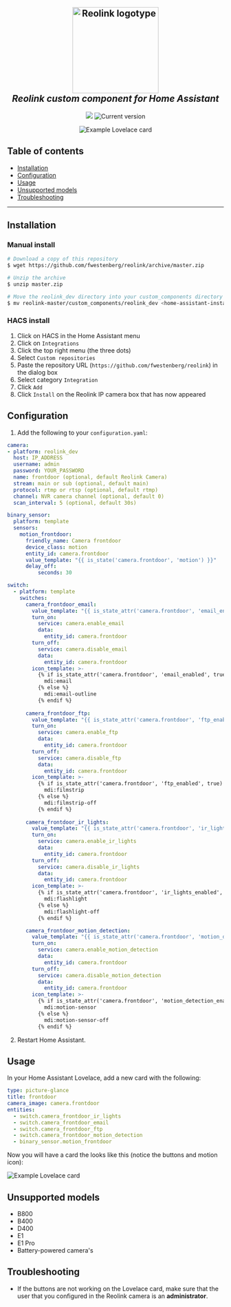 <h2 align="center">
  <a href="https://reolink.com"><img src="./logo.png" alt="Reolink logotype" width="200"></a>
  <br>
  <i>Reolink custom component for Home Assistant</i>
  <br>
</h2>

<p align="center">
  <a href="https://github.com/custom-components/hacs"><img src="https://img.shields.io/badge/HACS-Custom-orange.svg"></a>
  <img src="https://img.shields.io/github/v/release/fwestenberg/reolink" alt="Current version">
</p>

<p align="center">
  <img src="./Lovelace%20Card.PNG?raw=true" alt="Example Lovelace card">
</p>

## Table of contents

- [Installation](#-installation)
- [Configuration](#-configuration)
- [Usage](#-usage)
- [Unsupported models](#-unsupported-models)
- [Troubleshooting](#-troubleshooting)

---


## Installation

### Manual install

```bash
# Download a copy of this repository
$ wget https://github.com/fwestenberg/reolink/archive/master.zip

# Unzip the archive
$ unzip master.zip

# Move the reolink_dev directory into your custom_components directory in your Home Assistant install
$ mv reolink-master/custom_components/reolink_dev <home-assistant-install-directory>/config/custom_components/
```


### HACS install

  1. Click on HACS in the Home Assistant menu
  2. Click on `Integrations`
  3. Click the top right menu (the three dots)
  4. Select `Custom repositories`
  5. Paste the repository URL (`https://github.com/fwestenberg/reolink`) in the dialog box
  6. Select category `Integration`
  7. Click `Add`
  8. Click `Install` on the Reolink IP camera box that has now appeared


## Configuration

1. Add the following to your `configuration.yaml`:
```yaml
camera:
- platform: reolink_dev
  host: IP_ADDRESS
  username: admin
  password: YOUR_PASSWORD
  name: frontdoor (optional, default Reolink Camera)
  stream: main or sub (optional, default main)
  protocol: rtmp or rtsp (optional, default rtmp)
  channel: NVR camera channel (optional, default 0)
  scan_interval: 5 (optional, default 30s)

binary_sensor:
  platform: template
  sensors:
    motion_frontdoor:
      friendly_name: Camera frontdoor
      device_class: motion
      entity_id: camera.frontdoor
      value_template: "{{ is_state('camera.frontdoor', 'motion') }}"
      delay_off: 
          seconds: 30

switch:
  - platform: template
    switches:
      camera_frontdoor_email:
        value_template: "{{ is_state_attr('camera.frontdoor', 'email_enabled', true) }}"
        turn_on:
          service: camera.enable_email
          data:
            entity_id: camera.frontdoor
        turn_off:
          service: camera.disable_email
          data:
            entity_id: camera.frontdoor
        icon_template: >-
          {% if is_state_attr('camera.frontdoor', 'email_enabled', true) %}
            mdi:email
          {% else %}
            mdi:email-outline
          {% endif %}
            
      camera_frontdoor_ftp:
        value_template: "{{ is_state_attr('camera.frontdoor', 'ftp_enabled', true) }}"
        turn_on:
          service: camera.enable_ftp
          data:
            entity_id: camera.frontdoor
        turn_off:
          service: camera.disable_ftp
          data:
            entity_id: camera.frontdoor
        icon_template: >-
          {% if is_state_attr('camera.frontdoor', 'ftp_enabled', true) %}
            mdi:filmstrip
          {% else %}
            mdi:filmstrip-off
          {% endif %}
          
      camera_frontdoor_ir_lights:
        value_template: "{{ is_state_attr('camera.frontdoor', 'ir_lights_enabled', true) }}"
        turn_on:
          service: camera.enable_ir_lights
          data:
            entity_id: camera.frontdoor
        turn_off:
          service: camera.disable_ir_lights
          data:
            entity_id: camera.frontdoor
        icon_template: >-
          {% if is_state_attr('camera.frontdoor', 'ir_lights_enabled', true) %}
            mdi:flashlight
          {% else %}
            mdi:flashlight-off
          {% endif %}

      camera_frontdoor_motion_detection:
        value_template: "{{ is_state_attr('camera.frontdoor', 'motion_detection_enabled', true) }}"
        turn_on:
          service: camera.enable_motion_detection
          data:
            entity_id: camera.frontdoor
        turn_off:
          service: camera.disable_motion_detection
          data:
            entity_id: camera.frontdoor
        icon_template: >-
          {% if is_state_attr('camera.frontdoor', 'motion_detection_enabled', true) %}
            mdi:motion-sensor
          {% else %}
            mdi:motion-sensor-off
          {% endif %}
```
2. Restart Home Assistant.


## Usage

In your Home Assistant Lovelace, add a new card with the following:

```yaml
type: picture-glance
title: frontdoor
camera_image: camera.frontdoor
entities:
  - switch.camera_frontdoor_ir_lights
  - switch.camera_frontdoor_email
  - switch.camera_frontdoor_ftp
  - switch.camera_frontdoor_motion_detection
  - binary_sensor.motion_frontdoor
```

Now you will have a card the looks like this (notice the buttons and motion icon):

![Example Lovelace card](/Lovelace%20Card.PNG?raw=true)


## Unsupported models

- B800
- B400
- D400
- E1
- E1 Pro
- Battery-powered camera's


## Troubleshooting

- If the buttons are not working on the Lovelace card, make sure that the user that you configured in the Reolink camera is an **administrator**.